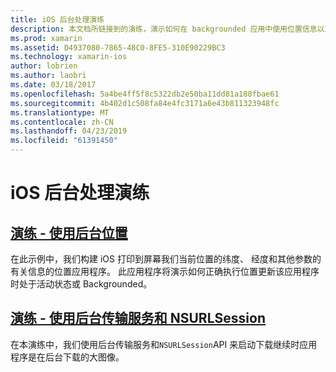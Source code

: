 ```yaml
---
title: iOS 后台处理演练
description: 本文档所链接到的演练，演示如何在 backgrounded 应用中使用位置信息以及如何使用后台传输服务和 NSURLSession。
ms.prod: xamarin
ms.assetid: D4937080-7865-48C0-8FE5-310E90229BC3
ms.technology: xamarin-ios
author: lobrien
ms.author: laobri
ms.date: 03/18/2017
ms.openlocfilehash: 5a4be4ff5f8c5322db2e50ba11dd81a188fbae61
ms.sourcegitcommit: 4b402d1c508fa84e4fc3171a6e43b811323948fc
ms.translationtype: MT
ms.contentlocale: zh-CN
ms.lasthandoff: 04/23/2019
ms.locfileid: "61391450"
---
```

# <a name="ios-backgrounding-walkthroughs"></a>iOS 后台处理演练

##  <a name="walkthrough---using-background-locationiosapp-fundamentalsbackgroundingios-backgrounding-walkthroughslocation-walkthroughmd"></a>[演练 - 使用后台位置](~/ios/app-fundamentals/backgrounding/ios-backgrounding-walkthroughs/location-walkthrough.md)

在此示例中，我们构建 iOS 打印到屏幕我们当前位置的纬度、 经度和其他参数的有关信息的位置应用程序。 此应用程序将演示如何正确执行位置更新该应用程序时处于活动状态或 Backgrounded。

##  <a name="walkthrough---using-background-transfer-service-and-nsurlsessioniosapp-fundamentalsbackgroundingios-backgrounding-walkthroughsbackground-transfer-walkthroughmd"></a>[演练 - 使用后台传输服务和 NSURLSession](~/ios/app-fundamentals/backgrounding/ios-backgrounding-walkthroughs/background-transfer-walkthrough.md)

在本演练中，我们使用后台传输服务和`NSURLSession`API 来启动下载继续时应用程序是在后台下载的大图像。
